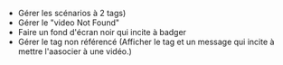 - Gérer les scénarios à 2 tags)
- Gérer le "video Not Found"
- Faire un fond d'écran noir qui incite à badger
- Gérer le tag non référencé (Afficher le tag et un message qui incite à mettre l'aasocier à une vidéo.)